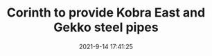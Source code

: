 ---
"title": "Corinth to provide Kobra East and Gekko steel pipes"
"date": "2021-9-14 17:41:25"
"feed_name": "OFFSHOREMAG"
"feed_website": "https://www.offshore-mag.com/"
"feed_rss": "https://www.offshore-mag.com/__rss/website-scheduled-content.xml?input=%7B%22sectionAlias%22%3A%22home%22%7D"
"link": "https://www.offshore-mag.com/pipelines/article/14210300/corinth-to-provide-kobra-east-and-gekko-steel-pipes"
"file": "_posts/2021-9-14-17-41-25_OFFSHOREMAG_38fceb214e87034ba44f7187d9e780b5c42fd6fb.md"
"accident": "1"
"drilling": "0"
"dead": "0"
"injured": "0"
---